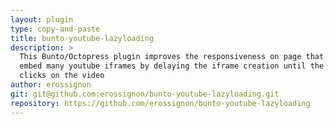 ```yaml
---
layout: plugin
type: copy-and-paste
title: bunto-youtube-lazyloading
description: >
  This Bunto/Octopress plugin improves the responsiveness on page that
  embed many youtube iframes by delaying the iframe creation until the user
  clicks on the video
author: erossignon
git: git@github.com:erossignon/bunto-youtube-lazyloading.git
repository: https://github.com/erossignon/bunto-youtube-lazyloading
---
```

